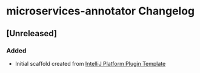 <!-- Keep a Changelog guide -> https://keepachangelog.com -->

# microservices-annotator Changelog

## [Unreleased]
### Added
- Initial scaffold created from [IntelliJ Platform Plugin Template](https://github.com/JetBrains/intellij-platform-plugin-template)
